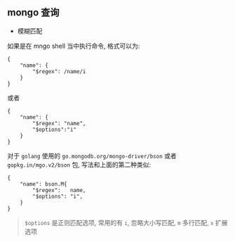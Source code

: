 ## mongo 查询

- 模糊匹配

如果是在 mngo shell 当中执行命令, 格式可以为:

```
{
    "name": {
        "$regex": /name/i
    }
}
```

或者 

```
{
    "name": {
        "$regex": "name",
        "$options":"i"
    }
}
```

对于 `golang` 使用的 `go.mongodb.org/mongo-driver/bson` 或者 `gopkg.in/mgo.v2/bson` 包, 写法和上面的第二种类似:

```cgo
{
    "name": bson.M{
        "$regex":   name,
        "$options": "i",
    }
}
```

> `$options` 是正则匹配选项, 常用的有 `i`, 忽略大小写匹配, `m` 多行匹配, `x` 扩展选项


